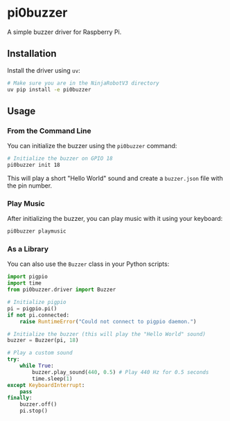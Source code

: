 # pi0buzzer

A simple buzzer driver for Raspberry Pi.

## Installation

Install the driver using `uv`:

```bash
# Make sure you are in the NinjaRobotV3 directory
uv pip install -e pi0buzzer
```

## Usage

### From the Command Line

You can initialize the buzzer using the `pi0buzzer` command:

```bash
# Initialize the buzzer on GPIO 18
pi0buzzer init 18
```

This will play a short "Hello World" sound and create a `buzzer.json` file with the pin number.

### Play Music

After initializing the buzzer, you can play music with it using your keyboard:

```bash
pi0buzzer playmusic
```

### As a Library

You can also use the `Buzzer` class in your Python scripts:

```python
import pigpio
import time
from pi0buzzer.driver import Buzzer

# Initialize pigpio
pi = pigpio.pi()
if not pi.connected:
    raise RuntimeError("Could not connect to pigpio daemon.")

# Initialize the buzzer (this will play the "Hello World" sound)
buzzer = Buzzer(pi, 18)

# Play a custom sound
try:
    while True:
        buzzer.play_sound(440, 0.5) # Play 440 Hz for 0.5 seconds
        time.sleep(1)
except KeyboardInterrupt:
    pass
finally:
    buzzer.off()
    pi.stop()

```